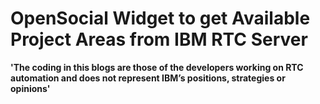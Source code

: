 # OpenSocial Widget to get Available Project Areas from IBM RTC Server

**'The coding in this blogs are those of the developers working on RTC automation and does not represent IBM’s positions, strategies or opinions'**

